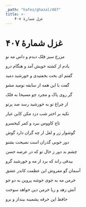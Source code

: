 ```yaml
---
_path: "hafez/ghazal/407"
title: >-
    غزل شمارهٔ ۴۰۷
---
```

# غزل شمارهٔ ۴۰۷

<div class="b" id="bn1"><div class="m1"><p>مزرع سبز فلک دیدم و داس مه نو</p></div>
<div class="m2"><p>یادم از کشته خویش آمد و هنگام درو</p></div></div>
<div class="b" id="bn2"><div class="m1"><p>گفتم ای بخت بخفتیدی و خورشید دمید</p></div>
<div class="m2"><p>گفت با این همه از سابقه نومید مشو</p></div></div>
<div class="b" id="bn3"><div class="m1"><p>گر روی پاک و مجرد چو مسیحا به فلک</p></div>
<div class="m2"><p>از چراغ تو به خورشید رسد صد پرتو</p></div></div>
<div class="b" id="bn4"><div class="m1"><p>تکیه بر اختر شب دزد مکن کاین عیار</p></div>
<div class="m2"><p>تاج کاووس ببرد و کمر کیخسرو</p></div></div>
<div class="b" id="bn5"><div class="m1"><p>گوشوار زر و لعل ار چه گران دارد گوش</p></div>
<div class="m2"><p>دور خوبی گذران است نصیحت بشنو</p></div></div>
<div class="b" id="bn6"><div class="m1"><p>چشم بد دور ز خال تو که در عرصه حسن</p></div>
<div class="m2"><p>بیدقی راند که برد از مه و خورشید گرو</p></div></div>
<div class="b" id="bn7"><div class="m1"><p>آسمان گو مفروش این عظمت کاندر عشق</p></div>
<div class="m2"><p>خرمن مه به جوی خوشه پروین به دو جو</p></div></div>
<div class="b" id="bn8"><div class="m1"><p>آتش زهد و ریا خرمن دین خواهد سوخت</p></div>
<div class="m2"><p>حافظ این خرقه پشمینه بینداز و برو</p></div></div>
